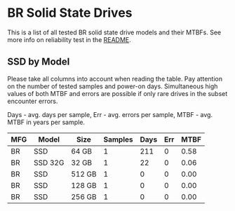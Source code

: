 BR Solid State Drives
=====================

This is a list of all tested BR solid state drive models and their MTBFs. See
more info on reliability test in the [README](https://github.com/bsdhw/SMART).

SSD by Model
------------

Please take all columns into account when reading the table. Pay attention on the
number of tested samples and power-on days. Simultaneous high values of both MTBF
and errors are possible if only rare drives in the subset encounter errors.

Days - avg. days per sample,
Err  - avg. errors per sample,
MTBF - avg. MTBF in years per sample.

| MFG       | Model              | Size   | Samples | Days  | Err   | MTBF |
|-----------|--------------------|--------|---------|-------|-------|------|
| BR        | SSD                | 64 GB  | 1       | 211   | 0     | 0.58   |
| BR        | SSD 32G            | 32 GB  | 1       | 22    | 0     | 0.06   |
| BR        | SSD                | 512 GB | 1       | 0     | 0     | 0.00   |
| BR        | SSD                | 128 GB | 1       | 0     | 0     | 0.00   |
| BR        | SSD                | 256 GB | 1       | 0     | 0     | 0.00   |
